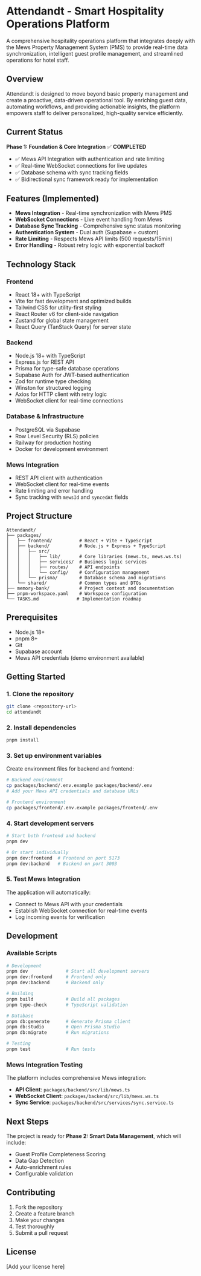 # Attendandt - Smart Hospitality Operations Platform

A comprehensive hospitality operations platform that integrates deeply with the Mews Property Management System (PMS) to provide real-time data synchronization, intelligent guest profile management, and streamlined operations for hotel staff.

## Overview

Attendandt is designed to move beyond basic property management and create a proactive, data-driven operational tool. By enriching guest data, automating workflows, and providing actionable insights, the platform empowers staff to deliver personalized, high-quality service efficiently.

## Current Status

**Phase 1: Foundation & Core Integration** ✅ **COMPLETED**

- ✅ Mews API Integration with authentication and rate limiting
- ✅ Real-time WebSocket connections for live updates
- ✅ Database schema with sync tracking fields
- ✅ Bidirectional sync framework ready for implementation

## Features (Implemented)

- **Mews Integration** - Real-time synchronization with Mews PMS
- **WebSocket Connections** - Live event handling from Mews
- **Database Sync Tracking** - Comprehensive sync status monitoring
- **Authentication System** - Dual auth (Supabase + custom)
- **Rate Limiting** - Respects Mews API limits (500 requests/15min)
- **Error Handling** - Robust retry logic with exponential backoff

## Technology Stack

### Frontend
- React 18+ with TypeScript
- Vite for fast development and optimized builds
- Tailwind CSS for utility-first styling
- React Router v6 for client-side navigation
- Zustand for global state management
- React Query (TanStack Query) for server state

### Backend
- Node.js 18+ with TypeScript
- Express.js for REST API
- Prisma for type-safe database operations
- Supabase Auth for JWT-based authentication
- Zod for runtime type checking
- Winston for structured logging
- Axios for HTTP client with retry logic
- WebSocket client for real-time connections

### Database & Infrastructure
- PostgreSQL via Supabase
- Row Level Security (RLS) policies
- Railway for production hosting
- Docker for development environment

### Mews Integration
- REST API client with authentication
- WebSocket client for real-time events
- Rate limiting and error handling
- Sync tracking with `mewsId` and `syncedAt` fields

## Project Structure

```
Attendandt/
├── packages/
│   ├── frontend/          # React + Vite + TypeScript
│   ├── backend/           # Node.js + Express + TypeScript
│   │   ├── src/
│   │   │   ├── lib/       # Core libraries (mews.ts, mews.ws.ts)
│   │   │   ├── services/  # Business logic services
│   │   │   ├── routes/    # API endpoints
│   │   │   └── config/    # Configuration management
│   │   └── prisma/        # Database schema and migrations
│   └── shared/            # Common types and DTOs
├── memory-bank/           # Project context and documentation
├── pnpm-workspace.yaml    # Workspace configuration
└── TASKS.md              # Implementation roadmap
```

## Prerequisites

- Node.js 18+
- pnpm 8+
- Git
- Supabase account
- Mews API credentials (demo environment available)

## Getting Started

### 1. Clone the repository

```bash
git clone <repository-url>
cd attendandt
```

### 2. Install dependencies

```bash
pnpm install
```

### 3. Set up environment variables

Create environment files for backend and frontend:

```bash
# Backend environment
cp packages/backend/.env.example packages/backend/.env
# Add your Mews API credentials and database URLs

# Frontend environment  
cp packages/frontend/.env.example packages/frontend/.env
```

### 4. Start development servers

```bash
# Start both frontend and backend
pnpm dev

# Or start individually
pnpm dev:frontend  # Frontend on port 5173
pnpm dev:backend   # Backend on port 3003
```

### 5. Test Mews Integration

The application will automatically:
- Connect to Mews API with your credentials
- Establish WebSocket connection for real-time events
- Log incoming events for verification

## Development

### Available Scripts

```bash
# Development
pnpm dev              # Start all development servers
pnpm dev:frontend     # Frontend only
pnpm dev:backend      # Backend only

# Building
pnpm build            # Build all packages
pnpm type-check       # TypeScript validation

# Database
pnpm db:generate      # Generate Prisma client
pnpm db:studio        # Open Prisma Studio
pnpm db:migrate       # Run migrations

# Testing
pnpm test             # Run tests
```

### Mews Integration Testing

The platform includes comprehensive Mews integration:

- **API Client**: `packages/backend/src/lib/mews.ts`
- **WebSocket Client**: `packages/backend/src/lib/mews.ws.ts`
- **Sync Service**: `packages/backend/src/services/sync.service.ts`

## Next Steps

The project is ready for **Phase 2: Smart Data Management**, which will include:
- Guest Profile Completeness Scoring
- Data Gap Detection
- Auto-enrichment rules
- Configurable validation

## Contributing

1. Fork the repository
2. Create a feature branch
3. Make your changes
4. Test thoroughly
5. Submit a pull request

## License

[Add your license here] 